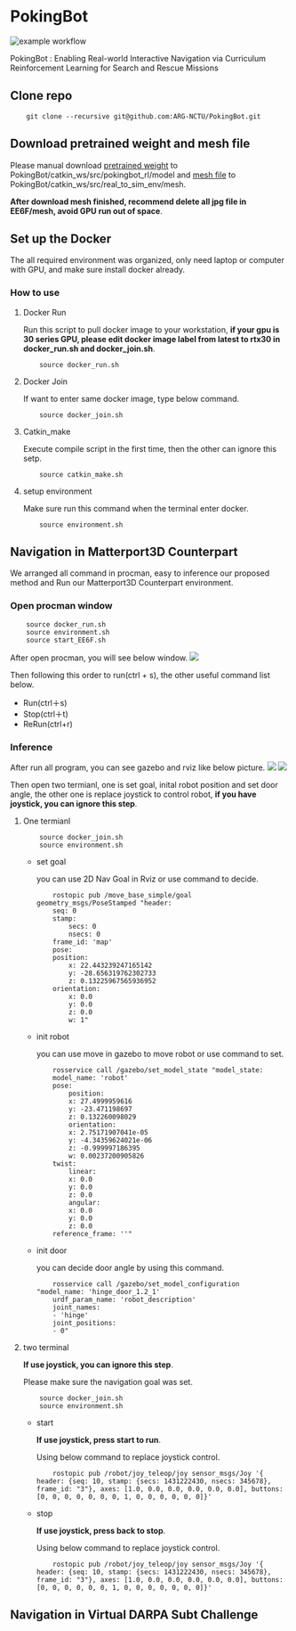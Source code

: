 # PokingBot

![example workflow](https://github.com/ARG-NCTU/PokingBot/actions/workflows/main.yml/badge.svg)

PokingBot : Enabling Real-world Interactive Navigation via
Curriculum Reinforcement Learning for Search and Rescue Missions

## Clone repo
```
    git clone --recursive git@github.com:ARG-NCTU/PokingBot.git
```

## Download pretrained weight and mesh file

Please manual download [pretrained weight](https://drive.google.com/drive/folders/1ZND9f0_t7W-6U3cFv8tmFs50dQQBadG8?usp=sharing) to PokingBot/catkin_ws/src/pokingbot_rl/model and [mesh file](https://drive.google.com/file/d/19Z9GJjG-H34WpE_lON0qYFkzD-fb7x_j/view?usp=sharing) to PokingBot/catkin_ws/src/real_to_sim_env/mesh.

**After download mesh finished, recommend delete all jpg file in EE6F/mesh, avoid GPU run out of space**. 

## Set up the Docker 

The all required environment was organized, only need laptop or computer with GPU, and make sure install docker already.

### How to use

1. Docker Run

    Run this script to pull docker image to your workstation, **if your gpu is 30 series GPU, please edit docker image label from latest to rtx30 in docker_run.sh and docker_join.sh**.
    ```
        source docker_run.sh
    ```
2. Docker Join

    If want to enter same docker image, type below command.
    ```
        source docker_join.sh
    ```
3. Catkin_make

    Execute compile script in the first time, then the other can ignore this setp.
    ```
        source catkin_make.sh
    ``` 

4. setup environment

    Make sure run this command when the terminal enter docker. 
    ```
        source environment.sh
    ```

## Navigation in Matterport3D Counterpart 

We arranged all command in procman, easy to inference our proposed method and Run our Matterport3D Counterpart environment.

### Open procman window
```
    source docker_run.sh
    source environment.sh
    source start_EE6F.sh
```

After open procman, you will see below window.
![](images/procman_window.png)

Then following this order to run(ctrl + s), the other useful command list below.
- Run(ctrl＋s)
- Stop(ctrl＋t)
- ReRun(ctrl+r)

### Inference

After run all program, you can see gazebo and rviz like below picture.
![](images/gazebo.png)
![](images/rviz.png)

Then open two termianl, one is set goal, inital robot position and set door angle, the other one is replace joystick to control robot, **if you have joystick, you can ignore this step**.
1. One termianl
    ```
        source docker_join.sh
        source environment.sh
    ```
    - set goal
    
        you can use 2D Nav Goal in Rviz or use command to decide.
        ```
            rostopic pub /move_base_simple/goal geometry_msgs/PoseStamped "header:
            seq: 0
            stamp:
                secs: 0
                nsecs: 0
            frame_id: 'map'
            pose:
            position:
                x: 22.443239247165142
                y: -28.656319762302733
                z: 0.13225967565936952
            orientation:
                x: 0.0
                y: 0.0
                z: 0.0
                w: 1"
        ```
    - init robot

        you can use move in gazebo to move robot or use command to set.
        ```
            rosservice call /gazebo/set_model_state "model_state:
            model_name: 'robot'
            pose:
                position:
                x: 27.4999959616
                y: -23.471198697
                z: 0.132260098029
                orientation:
                x: 2.75171907041e-05
                y: -4.34359624021e-06
                z: -0.999997186395
                w: 0.00237200905826
            twist:
                linear:
                x: 0.0
                y: 0.0
                z: 0.0
                angular:
                x: 0.0
                y: 0.0
                z: 0.0
            reference_frame: ''"
        ```

    - init door

        you can decide door angle by using this command.
        ```
            rosservice call /gazebo/set_model_configuration "model_name: 'hinge_door_1.2_1'
            urdf_param_name: 'robot_description'
            joint_names:
            - 'hinge'
            joint_positions:
            - 0"
        ```
2. two terminal
    
    **If use joystick, you can ignore this step**.

    Please make sure the navigation goal was set.
    ```
        source docker_join.sh
        source environment.sh
    ```

    - start 
        
        **If use joystick, press start to run**.

        Using below command to replace joystick control.
        ```
            rostopic pub /robot/joy_teleop/joy sensor_msgs/Joy '{ header: {seq: 10, stamp: {secs: 1431222430, nsecs: 345678}, frame_id: "3"}, axes: [1.0, 0.0, 0.0, 0.0, 0.0, 0.0], buttons: [0, 0, 0, 0, 0, 0, 0, 1, 0, 0, 0, 0, 0, 0]}'
        ```

    - stop

        **If use joystick, press back to stop**.

        Using below command to replace joystick control.
        ```
            rostopic pub /robot/joy_teleop/joy sensor_msgs/Joy '{ header: {seq: 10, stamp: {secs: 1431222430, nsecs: 345678}, frame_id: "3"}, axes: [1.0, 0.0, 0.0, 0.0, 0.0, 0.0], buttons: [0, 0, 0, 0, 0, 0, 1, 0, 0, 0, 0, 0, 0, 0]}'
        ```
        
## Navigation in Virtual DARPA Subt Challenge


